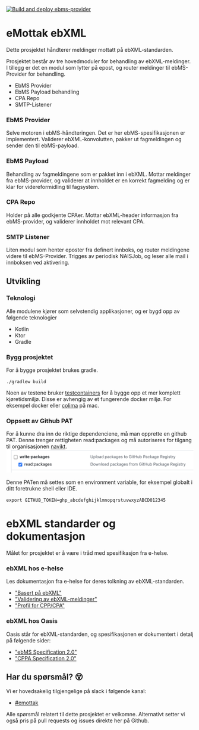 [![Build and deploy ebms-provider](https://github.com/navikt/ebxml-processor/actions/workflows/build.yaml/badge.svg)](https://github.com/navikt/ebxml-processor/actions/workflows/build.yaml)

# eMottak ebXML
Dette prosjektet håndterer meldinger mottatt på ebXML-standarden.

Prosjektet består av tre hovedmoduler for behandling av ebXML-meldinger.
I tillegg er det en modul som lytter på epost, og router meldinger til ebMS-Provider for behandling.
* EbMS Provider
* EbMS Payload behandling
* CPA Repo
* SMTP-Listener

### EbMS Provider
Selve motoren i ebMS-håndteringen. Det er her ebMS-spesifikasjonen er implementert.
Validerer ebXML-konvolutten, pakker ut fagmeldingen og sender den til ebMS-payload.

### EbMS Payload
Behandling av fagmeldingene som er pakket inn i ebXML. Mottar meldinger fra ebMS-provider, og
validerer at innholdet er en korrekt fagmelding og er klar for videreformidling til fagsystem.

### CPA Repo
Holder på alle godkjente CPAer. Mottar ebXML-header informasjon fra ebMS-provider, og validerer innholdet mot
relevant CPA.

### SMTP Listener
Liten modul som henter eposter fra definert innboks, og router meldingene videre til ebMS-Provider.
Trigges av periodisk NAISJob, og leser alle mail i innboksen ved aktivering.


## Utvikling
### Teknologi
Alle modulene kjører som selvstendig applikasjoner, og er bygd opp av følgende teknologier
* Kotlin
* Ktor
* Gradle


### Bygg prosjektet
For å bygge prosjektet brukes gradle.

```
./gradlew build
```

Noen av testene bruker [testcontainers](https://github.com/testcontainers/testcontainers-java) for å bygge opp et mer komplett
kjøretidsmiljø. Disse er avhengig av et fungerende docker miljø. For eksempel docker eller [colima](https://github.com/abiosoft/colima) på mac.

### Oppsett av Github PAT
For å kunne dra inn de riktige dependenciene, må man opprette en github PAT.
Denne trenger rettigheten read:packages og må autoriseres for tilgang til organisasjonen [navikt](https://github.com/navikt).
![img](docs/img/read_packages.png)

Denne PATen må settes som en environment variable, for eksempel globalt i ditt foretrukne shell eller IDE.
```
export GITHUB_TOKEN=ghp_abcdefghijklmnopqrstuvwxyzABCD012345
```

# ebXML standarder og dokumentasjon
Målet for prosjektet er å være i tråd med spesifikasjon fra e-helse.

### ebXML hos e-helse
Les dokumentasjon fra e-helse for deres tolkning av ebXML-standarden.

* ["Basert på ebXML"](https://git.sarepta.ehelse.no/publisert/standarder/raw/master/kravdokument/EBXMLrammeverk/HIS%201037_2011%20Rammeverk%20for%20meldingsutveksling%20v1.1%20-oppdatert.pdf)
* ["Validering av ebXML-meldinger"](https://git.sarepta.ehelse.no/publisert/standarder/raw/master/kravdokument/ValideringAvebXMLMeldinger/HITS%201172_2017%20Validering%20av%20ebXML-meldinger%20-oppdatert.pdf)
* ["Profil for CPP/CPA"](https://www.ehelse.no/standardisering/standarder/profil-for-cpp-cpa--partnerprofiler-og-avtaler/_/attachment/inline/8ff59f07-70be-459a-a644-6b11451d1dc2:b47b3b4b5740def9e91c0cd2795c872dd4196d3c/Profil%20for%20CPP%20CPA%20%E2%80%93%20partnerprofiler%20og%20avtaler.pdf)

### ebXML hos Oasis
Oasis står for ebXML-standarden, og spesifikasjonen er dokumentert i detalj på følgende sider:
* ["ebMS Specification 2.0"](https://www.oasis-open.org/committees/ebxml-msg/documents/ebMS_v2_0.pdf)
* ["CPPA Specification 2.0"](https://www.oasis-open.org/committees/ebxml-cppa/documents/ebcpp-2.0.pdf)


## Har du spørsmål? :dizzy_face:
Vi er hovedsakelig tilgjengelige på slack i følgende kanal:

- [#emottak](https://nav-it.slack.com/archives/C01P0FUC78A)

Alle spørsmål relatert til dette prosjektet er velkomne. Alternativt setter vi også pris på pull requests og
issues direkte her på Github. 
